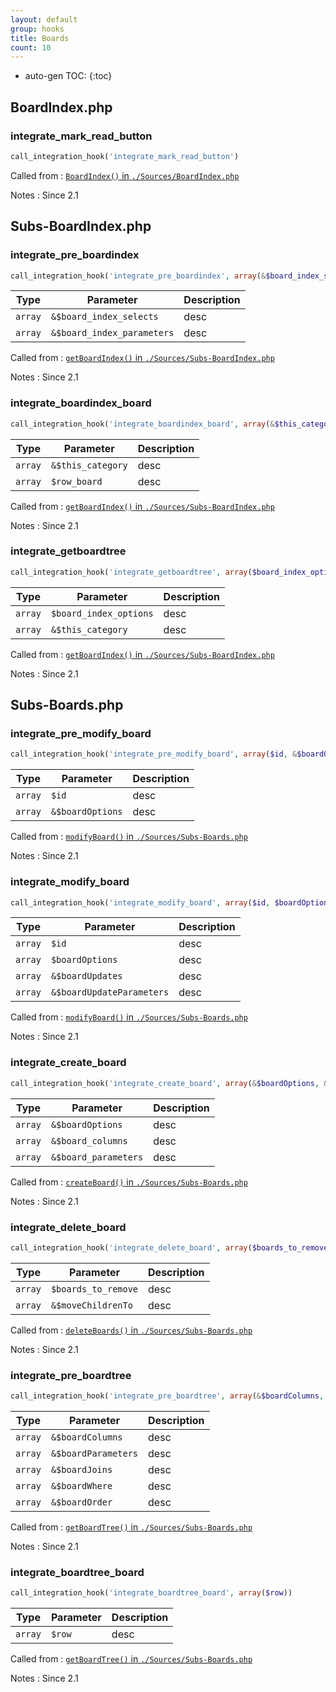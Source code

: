 ```yaml
---
layout: default
group: hooks
title: Boards
count: 10
---
```

* auto-gen TOC:
{:toc}
## BoardIndex.php
### integrate_mark_read_button

```php
call_integration_hook('integrate_mark_read_button')
```


Called from
: [`BoardIndex()` in `./Sources/BoardIndex.php`](../docs/boardindex.html#boardindex)

Notes
: Since 2.1


## Subs-BoardIndex.php
### integrate_pre_boardindex

```php
call_integration_hook('integrate_pre_boardindex', array(&$board_index_selects, &$board_index_parameters))
```

Type|Parameter|Description
---|---|---
`array`|`&$board_index_selects`|desc
`array`|`&$board_index_parameters`|desc

Called from
: [`getBoardIndex()` in `./Sources/Subs-BoardIndex.php`](../docs/subs-boardindex.html#getboardindex)

Notes
: Since 2.1

### integrate_boardindex_board

```php
call_integration_hook('integrate_boardindex_board', array(&$this_category, $row_board))
```

Type|Parameter|Description
---|---|---
`array`|`&$this_category`|desc
`array`|`$row_board`|desc

Called from
: [`getBoardIndex()` in `./Sources/Subs-BoardIndex.php`](../docs/subs-boardindex.html#getboardindex)

Notes
: Since 2.1

### integrate_getboardtree

```php
call_integration_hook('integrate_getboardtree', array($board_index_options, &$this_category))
```

Type|Parameter|Description
---|---|---
`array`|`$board_index_options`|desc
`array`|`&$this_category`|desc

Called from
: [`getBoardIndex()` in `./Sources/Subs-BoardIndex.php`](../docs/subs-boardindex.html#getboardindex)

Notes
: Since 2.1


## Subs-Boards.php
### integrate_pre_modify_board

```php
call_integration_hook('integrate_pre_modify_board', array($id, &$boardOptions))
```

Type|Parameter|Description
---|---|---
`array`|`$id`|desc
`array`|`&$boardOptions`|desc

Called from
: [`modifyBoard()` in `./Sources/Subs-Boards.php`](../docs/subs-boards.html#modifyboard)

Notes
: Since 2.1

### integrate_modify_board

```php
call_integration_hook('integrate_modify_board', array($id, $boardOptions, &$boardUpdates, &$boardUpdateParameters))
```

Type|Parameter|Description
---|---|---
`array`|`$id`|desc
`array`|`$boardOptions`|desc
`array`|`&$boardUpdates`|desc
`array`|`&$boardUpdateParameters`|desc

Called from
: [`modifyBoard()` in `./Sources/Subs-Boards.php`](../docs/subs-boards.html#modifyboard)

Notes
: Since 2.1

### integrate_create_board

```php
call_integration_hook('integrate_create_board', array(&$boardOptions, &$board_columns, &$board_parameters))
```

Type|Parameter|Description
---|---|---
`array`|`&$boardOptions`|desc
`array`|`&$board_columns`|desc
`array`|`&$board_parameters`|desc

Called from
: [`createBoard()` in `./Sources/Subs-Boards.php`](../docs/subs-boards.html#createboard)

Notes
: Since 2.1

### integrate_delete_board

```php
call_integration_hook('integrate_delete_board', array($boards_to_remove, &$moveChildrenTo))
```

Type|Parameter|Description
---|---|---
`array`|`$boards_to_remove`|desc
`array`|`&$moveChildrenTo`|desc

Called from
: [`deleteBoards()` in `./Sources/Subs-Boards.php`](../docs/subs-boards.html#deleteboards)

Notes
: Since 2.1

### integrate_pre_boardtree

```php
call_integration_hook('integrate_pre_boardtree', array(&$boardColumns, &$boardParameters, &$boardJoins, &$boardWhere, &$boardOrder))
```

Type|Parameter|Description
---|---|---
`array`|`&$boardColumns`|desc
`array`|`&$boardParameters`|desc
`array`|`&$boardJoins`|desc
`array`|`&$boardWhere`|desc
`array`|`&$boardOrder`|desc

Called from
: [`getBoardTree()` in `./Sources/Subs-Boards.php`](../docs/subs-boards.html#getboardtree)

Notes
: Since 2.1

### integrate_boardtree_board

```php
call_integration_hook('integrate_boardtree_board', array($row))
```

Type|Parameter|Description
---|---|---
`array`|`$row`|desc

Called from
: [`getBoardTree()` in `./Sources/Subs-Boards.php`](../docs/subs-boards.html#getboardtree)

Notes
: Since 2.1

